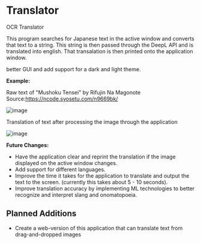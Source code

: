 # Translator
OCR Translator

This program searches for Japanese text in the active window and converts that text to a string. 
This string is then passed through the DeepL API and is translated into english.
That transalation is then printed onto the application window. 

better GUI and add support for a dark and light theme.


**Example:**

Raw text of "Mushoku Tensei" by Rifujin Na Magonote
Source:https://ncode.syosetu.com/n9669bk/

![image](https://user-images.githubusercontent.com/47538097/166158101-6f84c1cb-c669-45a3-889a-ddf403c30eba.png)

Translation of text after processing the image through the application

![image](https://user-images.githubusercontent.com/47538097/166158286-ead3063c-5820-4f77-acdd-f668885ca048.png)


**Future Changes:**

- Have the application clear and reprint the translation if the image displayed on the active window changes. 
- Add support for different languages.
- Improve the time it takes for the application to translate and output the text to the screen. (currently this takes about 5 - 10 seconds).
- Improve translation accuracy by implementing ML technologies to better recognize and interpret slang and onomatopoeia. 

## Planned Additions

- Create a web-version of this application that can translate text from drag-and-dropped images



